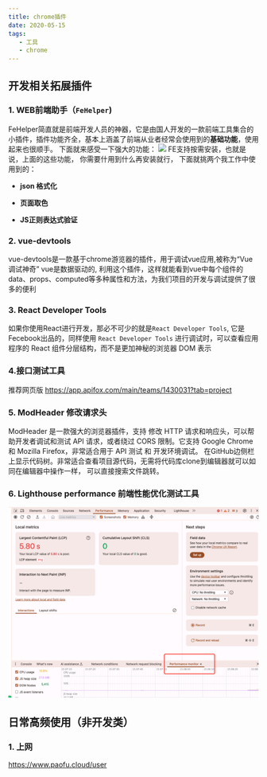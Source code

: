 ```yaml
---
title: chrome插件
date: 2020-05-15
tags:
   - 工具
   - chrome
---
```


## 开发相关拓展插件
### 1. WEB前端助手（`FeHelper`)
FeHelper简直就是前端开发人员的神器，它是由国人开发的一款前端工具集合的小插件，插件功能齐全，基本上涵盖了前端从业者经常会使用到的**基础功能**，使用起来也很顺手。
下面就来感受一下强大的功能：
![](https://user-gold-cdn.xitu.io/2020/3/1/17095b006ac97cce?w=916&h=684&f=png&s=97942)
FE支持按需安装，也就是说，上面的这些功能， 你需要什用到什么再安装就行， 下面就挑两个我工作中使用到的：

- **json 格式化**

- **页面取色**

- **JS正则表达式验证**
### 2. vue-devtools
vue-devtools是一款基于chrome游览器的插件，用于调试vue应用,被称为“Vue 调试神奇”
vue是数据驱动的, 利用这个插件，这样就能看到vue中每个组件的data、props、computed等多种属性和方法，为我们项目的开发与调试提供了很多的便利 
### 3. React Developer Tools
如果你使用React进行开发，那必不可少的就是`React Developer Tools`, 它是Fecebook出品的，同样使用 `React Developer Tools` 进行调试时，可以查看应用程序的 React 组件分层结构，而不是更加神秘的浏览器 DOM 表示
### 4.接口测试工具
推荐网页版 https://app.apifox.com/main/teams/1430031?tab=project
### 5. ModHeader 修改请求头
ModHeader 是一款强大的浏览器插件，支持 修改 HTTP 请求和响应头，可以帮助开发者调试和测试 API 请求，或者绕过 CORS 限制。它支持 Google Chrome 和 Mozilla Firefox，非常适合用于 API 测试 和 开发环境调试。
在GitHub边侧栏上显示代码树。非常适合查看项目源代码，无需将代码库clone到编辑器就可以如同在编辑器中操作一样， 可以直接搜索文件跳转。
### 6. Lighthouse performance 前端性能优化测试工具
![alt text](../../../src/.vuepress/public/images/tools/perfermace.png)
## 日常高频使用（非开发类）

### 1. 上网
https://www.paofu.cloud/user



